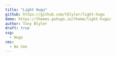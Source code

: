 ```yaml
---
title: "Light Hugo"
github: https://github.com/tblyler/light-hugo
demo: https://themes.gohugo.io/theme/light-hugo/
author: Tony Blyler
draft: true
ssg:
  - Hugo
cms:
  - No Cms
---
```

